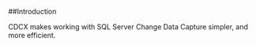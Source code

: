 ##Introduction

CDCX makes working with SQL Server Change Data Capture simpler, and more efficient.
